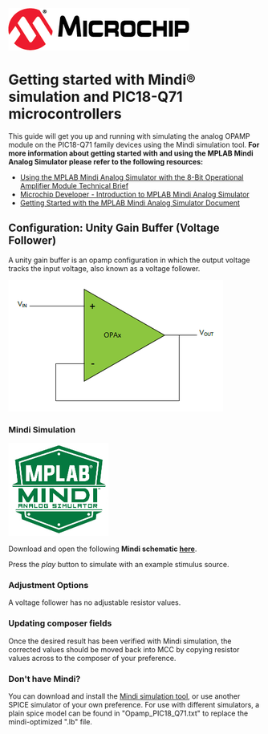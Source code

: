 ![Microchip logo](images/microchip.png)
# Getting started with Mindi® simulation and PIC18-Q71 microcontrollers
This guide will get you up and running with simulating the analog OPAMP module on the PIC18-Q71 family devices using the Mindi simulation tool. **For more information about getting started with and using the MPLAB Mindi Analog Simulator please refer to the following resources:**

- [Using the MPLAB Mindi Analog Simulator with the 8-Bit Operational Amplifier Module Technical Brief](https://ww1.microchip.com/downloads/en/DeviceDoc/Using-the-MPLAB-Mindi-Analog-Simulator-with-the-8-Bit-Operational-Amplifier-Module-90003293A.pdf)
- [Microchip Developer - Introduction to MPLAB Mindi Analog Simulator](https://microchipdeveloper.com/mindi:mindi-analog-simulator-introduction)
- [Getting Started with the MPLAB Mindi Analog Simulator Document](http://ww1.microchip.com/downloads/en/DeviceDoc/Getting-Started-MPLAB-Mindi-Analog-Simulator-DS50002564B.pdf)

## Configuration: Unity Gain Buffer (Voltage Follower)
A unity gain buffer is an opamp configuration in which the output voltage tracks the input voltage, also known as a voltage follower.

![Voltage Follower](images/configuration.png)

### Mindi Simulation
![Mindi](images/mplab-mindi-analog-simulator.png)

Download and open the following **Mindi schematic [here](schematics/Voltage_Follower.wxsch)**.

Press the _play_ button to simulate with an example stimulus source.

### Adjustment Options
A voltage follower has no adjustable resistor values.

### Updating composer fields
Once the desired result has been verified with Mindi simulation, the corrected values should be moved back into MCC by copying resistor values across to the composer of your preference.

### Don't have Mindi?
You can download and install the [Mindi simulation tool](https://www.microchip.com/mplab/mplab-mindi), or use another SPICE simulator of your own preference. For use with different simulators, a plain spice model can be found in "Opamp_PIC18_Q71.txt" to replace the mindi-optimized ".lb" file.
